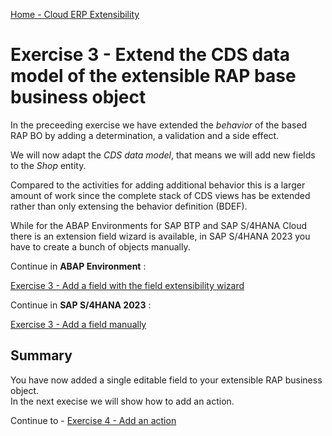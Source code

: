 [Home - Cloud ERP Extensibility](../../../../#exercises)  

# Exercise 3 - Extend the CDS data model of the extensible RAP base business object  

In the preceeding exercise we have extended the _behavior_ of the based RAP BO by adding a determination, a validation and a side effect. 

We will now adapt the _CDS data model_, that means we will add new fields to the _Shop_ entity. 

Compared to the activities for adding additional behavior this is a larger amount of work since the complete stack of CDS views has be extended rather than only extensing the behavior definition (BDEF).

While for the ABAP Environments for SAP BTP and SAP S/4HANA Cloud there is an extension field wizard is available, in SAP S/4HANA 2023 you have to create a bunch of objects manually.


Continue in **ABAP Environment** :

[Exercise 3 - Add a field with the field extensibility wizard ](../ex4/README_ABAP_ENVIRONMENT.md)


Continue in **SAP S/4HANA 2023** :

[Exercise 3 - Add a field manually ](../ex4/README_2023.md)


## Summary

You have now added a single editable field to your extensible RAP business object.   
In the next execise we will show how to add an action. 

Continue to - [Exercise 4 - Add an action ](../ex4/README.md)



